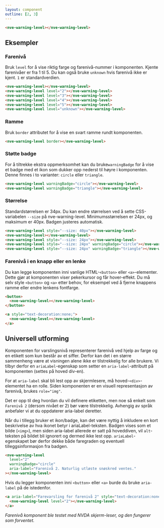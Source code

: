 ```yaml
---
layout: component
outline: [2, 3]
---
```


<CodeExamplePreview>

```html
<nve-warning-level></nve-warning-level>
```

</CodeExamplePreview>

## Eksempler

### Farenivå

Bruk `level` for å vise riktig farge og farenivå-nummer i komponenten. Kjente farenivåer er fra 1 til 5. Du kan også bruke `unknown` hvis farenivå ikke er kjent. `1` er standardverdien.

<CodeExamplePreview>

```html
<nve-warning-level></nve-warning-level>
<nve-warning-level level="2"></nve-warning-level>
<nve-warning-level level="3"></nve-warning-level>
<nve-warning-level level="4"></nve-warning-level>
<nve-warning-level level="5"></nve-warning-level>
<nve-warning-level level="unknown"></nve-warning-level>
```

</CodeExamplePreview>

### Ramme

Bruk `border` attributet for å vise en svart ramme rundt komponenten.

<CodeExamplePreview>

```html
<nve-warning-level border></nve-warning-level>
```

</CodeExamplePreview>

### Støtte badge

For å tiltrekke ekstra oppmerksomhet kan du bruke`warningBadge` for å vise et badge med et ikon som dukker opp nederst til høyre i komponenten.
Denne finnes i to varianter: `circle` eller `triangle`.

<CodeExamplePreview>

```html
<nve-warning-level warningBadge="circle"></nve-warning-level>
<nve-warning-level warningBadge="triangle"></nve-warning-level>
```

</CodeExamplePreview>

### Størrelse

Standardstørrelsen er 34px. Du kan endre størrelsen ved å sette CSS-variabelen `--size` på nve-warning-level. Minimumsstørrelsen er 24px, og maksimum er 40px. Badgen justeres automatisk.

<CodeExamplePreview>

```html
<nve-warning-level style="--size: 40px"></nve-warning-level>
<nve-warning-level></nve-warning-level>
<nve-warning-level style="--size: 24px"></nve-warning-level>
<nve-warning-level style="--size: 24px" warningBadge="circle"></nve-warning-level>
<nve-warning-level style="--size: 24px" warningBadge="triangle"></nve-warning-level>
```

</CodeExamplePreview>

### Farenivå i en knapp eller en lenke

Du kan legge komponenten inni vanlige HTML-`<button>` eller `<a>`-elementer. Dette gjør at komponenten viser pekerkursor og får hover-effekt. Du må selv style `<button>` og `<a>` etter behov, for eksempel ved å fjerne knappens ramme eller endre lenkens fontfarge.

<CodeExamplePreview>

```html
<button>
  <nve-warning-level></nve-warning-level>
</button>

<a style="text-decoration:none;">
  <nve-warning-level></nve-warning-level>
</a>
```

</CodeExamplePreview>

## Universell utforming

Komponenten for varslingsnivå representerer farenivå ved hjelp av farge og en etikett som kun består av et siffer. Derfor kan det i en større sammenheng være at visningen alene ikke er tilstrekkelig for alle brukere. Vi tilbyr derfor en `ariaLabel`-egenskap som setter en `aria-label`-attributt på komponenten (settes på hoved div-en).

For at `aria-label` skal bli lest opp av skjermlesere, må hoved-`<div>`-elementet ha en rolle. Siden komponenten er en visuell representasjon av farenivå, brukes `role="img"`.

Det er opp til deg hvordan du vil definere etiketten, men noe så enkelt som `Farenivå 2` (dersom nivået er 2) bør være tilstrekkelig. Avhengig av språk anbefaler vi at du oppdaterer aria-label deretter.

Når du i tillegg bruker et ikon/badge, kan det være nyttig å inkludere en kort beskrivelse av hva ikonet betyr i ariaLabel-teksten. Badgen vises som et bilde (`<img>`), men siden aria-label allerede er satt på hoveddiven, vil `alt`-teksten på bildet bli ignorert og dermed ikke lest opp. `ariaLabel`-egenskapet bør derfor dekke både faregraden og eventuell tilleggsinformasjon fra badgen.

<CodeExamplePreview>

```html
<nve-warning-level
  level="2"
  warningBadge="circle"
  aria-label="Farenivå 2. Naturlig utløste snøskred ventes."
></nve-warning-level>
```

</CodeExamplePreview>

Hvis du legger komponenten inni `<button>` eller `<a>` burde du bruke `aria-label` på de istedenfor.

<CodeExamplePreview>

```html
<a aria-label="Farevarsling for farenivå 2" style="text-decoration:none;">
  <nve-warning-level level="2"></nve-warning-level>
</a>
```

</CodeExamplePreview>

<i>Farenivå komponent ble testet med NVDA skjerm-leser, og den fungerer som forventet.</i>
